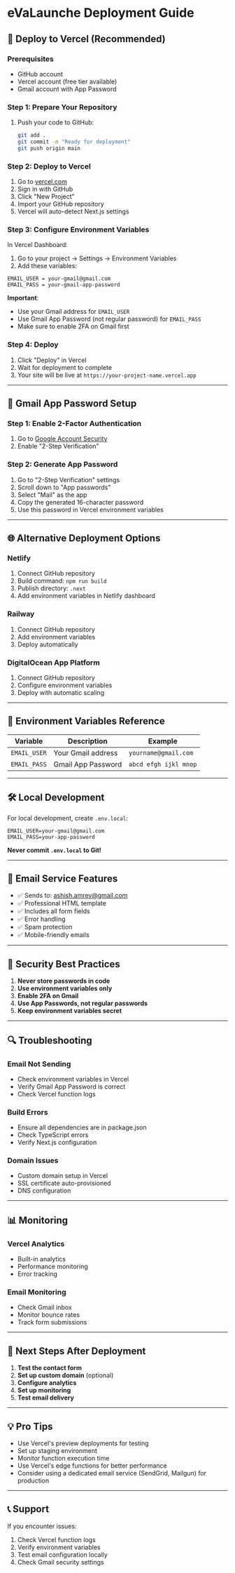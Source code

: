 # eVaLaunche Deployment Guide

## 🚀 Deploy to Vercel (Recommended)

### Prerequisites
- GitHub account
- Vercel account (free tier available)
- Gmail account with App Password

### Step 1: Prepare Your Repository
1. Push your code to GitHub:
   ```bash
   git add .
   git commit -m "Ready for deployment"
   git push origin main
   ```

### Step 2: Deploy to Vercel
1. Go to [vercel.com](https://vercel.com)
2. Sign in with GitHub
3. Click "New Project"
4. Import your GitHub repository
5. Vercel will auto-detect Next.js settings

### Step 3: Configure Environment Variables
In Vercel Dashboard:
1. Go to your project → Settings → Environment Variables
2. Add these variables:

```
EMAIL_USER = your-gmail@gmail.com
EMAIL_PASS = your-gmail-app-password
```

**Important**: 
- Use your Gmail address for `EMAIL_USER`
- Use Gmail App Password (not regular password) for `EMAIL_PASS`
- Make sure to enable 2FA on Gmail first

### Step 4: Deploy
1. Click "Deploy" in Vercel
2. Wait for deployment to complete
3. Your site will be live at `https://your-project-name.vercel.app`

---

## 🔐 Gmail App Password Setup

### Step 1: Enable 2-Factor Authentication
1. Go to [Google Account Security](https://myaccount.google.com/security)
2. Enable "2-Step Verification"

### Step 2: Generate App Password
1. Go to "2-Step Verification" settings
2. Scroll down to "App passwords"
3. Select "Mail" as the app
4. Copy the generated 16-character password
5. Use this password in Vercel environment variables

---

## 🌐 Alternative Deployment Options

### Netlify
1. Connect GitHub repository
2. Build command: `npm run build`
3. Publish directory: `.next`
4. Add environment variables in Netlify dashboard

### Railway
1. Connect GitHub repository
2. Add environment variables
3. Deploy automatically

### DigitalOcean App Platform
1. Connect GitHub repository
2. Configure environment variables
3. Deploy with automatic scaling

---

## 🔧 Environment Variables Reference

| Variable | Description | Example |
|----------|-------------|---------|
| `EMAIL_USER` | Your Gmail address | `yourname@gmail.com` |
| `EMAIL_PASS` | Gmail App Password | `abcd efgh ijkl mnop` |

---

## 🛠️ Local Development

For local development, create `.env.local`:
```env
EMAIL_USER=your-gmail@gmail.com
EMAIL_PASS=your-app-password
```

**Never commit `.env.local` to Git!**

---

## 📧 Email Service Features

- ✅ Sends to: ashish.amrev@gmail.com
- ✅ Professional HTML template
- ✅ Includes all form fields
- ✅ Error handling
- ✅ Spam protection
- ✅ Mobile-friendly emails

---

## 🚨 Security Best Practices

1. **Never store passwords in code**
2. **Use environment variables only**
3. **Enable 2FA on Gmail**
4. **Use App Passwords, not regular passwords**
5. **Keep environment variables secret**

---

## 🔍 Troubleshooting

### Email Not Sending
- Check environment variables in Vercel
- Verify Gmail App Password is correct
- Check Vercel function logs

### Build Errors
- Ensure all dependencies are in package.json
- Check TypeScript errors
- Verify Next.js configuration

### Domain Issues
- Custom domain setup in Vercel
- SSL certificate auto-provisioned
- DNS configuration

---

## 📊 Monitoring

### Vercel Analytics
- Built-in analytics
- Performance monitoring
- Error tracking

### Email Monitoring
- Check Gmail inbox
- Monitor bounce rates
- Track form submissions

---

## 🎯 Next Steps After Deployment

1. **Test the contact form**
2. **Set up custom domain** (optional)
3. **Configure analytics**
4. **Set up monitoring**
5. **Test email delivery**

---

## 💡 Pro Tips

- Use Vercel's preview deployments for testing
- Set up staging environment
- Monitor function execution time
- Use Vercel's edge functions for better performance
- Consider using a dedicated email service (SendGrid, Mailgun) for production

---

## 📞 Support

If you encounter issues:
1. Check Vercel function logs
2. Verify environment variables
3. Test email configuration locally
4. Check Gmail security settings

